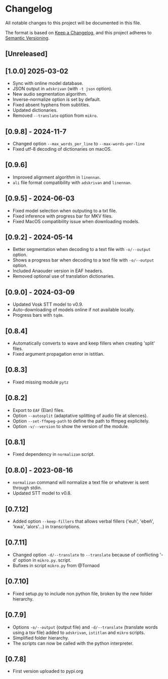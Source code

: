 # Changelog

All notable changes to this project will be documented in this file.

The format is based on [Keep a Changelog](https://keepachangelog.com/en/1.1.0/),
and this project adheres to [Semantic Versioning](https://semver.org/spec/v2.0.0.html).

## [Unreleased]

## [1.0.0] 2025-03-02

- Sync with online model database.
- JSON output in `adskrivan` (with `-t json` option).
- New audio segmentation algorithm.
- Inverse-normalize option is set by default.
- Fixed absent hyphens from subtitles.
- Updated dictionaries.
- Removed `--translate` option from `mikro`.

## [0.9.8] - 2024-11-7

- Changed option `--max_words_per_line` to `--max-words-per-line`
- Fixed utf-8 decoding of dictionaries on macOS.

## [0.9.6]

- Improved alignment algorithm in `linennan`.
- `ali` file format compatibility with `adskrivan` and `linennan`.

## [0.9.5] - 2024-06-03

- Fixed model selection when outputing to a txt file.
- Fixed inference with progress bar for MKV files.
- Fixed MacOS compatibility issue when downloading models.

## [0.9.2] - 2024-05-14

- Better segmentation when decoding to a text file with `-o/--output` option.
- Shows a progress bar when decoding to a text file with `-o/--output` option.
- Included Anaouder version in EAF headers.
- Removed optional use of translation dictionaries.

## [0.9.0] - 2024-03-09

- Updated Vosk STT model to v0.9.
- Auto-downloading of models online if not available locally.
- Progress bars with `tqdm`.

## [0.8.4]

- Automatically converts to wave and keep fillers when creating 'split' files.
- Fixed argument propagation error in istitlan.

## [0.8.3]

- Fixed missing module `pytz`

## [0.8.2]

- Export to `EAF` (Elan) files.
- Option `--autosplit` (adaptative splitting of audio file at silences).
- Option `--set-ffmpeg-path` to define the path to ffmpeg explicitely.
- Option `-v/--version` to show the version of the module.

## [0.8.1]

- Fixed dependency in `normalizan` script.

## [0.8.0] - 2023-08-16

- `normalizan` command will normalize a text file or whatever is sent through stdin.
- Updated STT model to v0.8.

## [0.7.12]

- Added option `--keep-fillers` that allows verbal fillers ('euh', 'ebeñ', 'kwa', 'alors'...) in transcriptions.

## [0.7.11]

- Changed option `-d/--translate` to `--translate` because of conflicting '-d' option in `mikro.py`. script.
- Bufixes in script `mikro.py` from @Tornaod

## [0.7.10]

- Fixed setup.py to include non python file, broken by the new folder hierarchy.

## [0.7.9]

- Options `-o/--output` (output file) and `-d/--translate` (translate words using a tsv file) added to `adskrivan`, `istitlan` and `mikro` scripts.
- Simplified folder hierarchy.
- The scripts can now be called with the python interpreter.

## [0.7.8]

- First version uploaded to pypi.org
